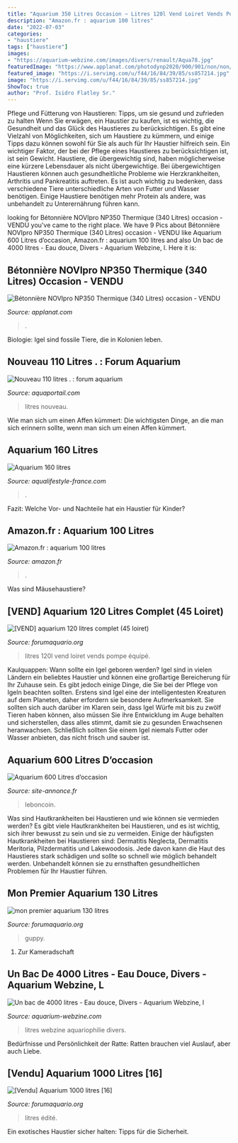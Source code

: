 ```yaml
---
title: "Aquarium 350 Litres Occasion ~ Litres 120l Vend Loiret Vends Pompe équipé"
description: "Amazon.fr : aquarium 100 litres"
date: "2022-07-03"
categories:
- "haustiere"
tags: ["haustiere"]
images:
- "https://aquarium-webzine.com/images/divers/renault/Aqua78.jpg"
featuredImage: "https://www.applanat.com/photodynp2020/900/901/non/non/14017282721179AP01_Betonniere_Novipro_350.jpg"
featured_image: "https://i.servimg.com/u/f44/16/84/39/85/ss857214.jpg"
image: "https://i.servimg.com/u/f44/16/84/39/85/ss857214.jpg"
ShowToc: true
author: "Prof. Isidro Flatley Sr."
---
```



Pflege und Fütterung von Haustieren: Tipps, um sie gesund und zufrieden zu halten
Wenn Sie erwägen, ein Haustier zu kaufen, ist es wichtig, die Gesundheit und das Glück des Haustieres zu berücksichtigen. Es gibt eine Vielzahl von Möglichkeiten, sich um Haustiere zu kümmern, und einige Tipps dazu können sowohl für Sie als auch für Ihr Haustier hilfreich sein. Ein wichtiger Faktor, der bei der Pflege eines Haustieres zu berücksichtigen ist, ist sein Gewicht. Haustiere, die übergewichtig sind, haben möglicherweise eine kürzere Lebensdauer als nicht übergewichtige. Bei übergewichtigen Haustieren können auch gesundheitliche Probleme wie Herzkrankheiten, Arthritis und Pankreatitis auftreten. Es ist auch wichtig zu bedenken, dass verschiedene Tiere unterschiedliche Arten von Futter und Wasser benötigen. Einige Haustiere benötigen mehr Protein als andere, was unbehandelt zu Unterernährung führen kann.

	

		
looking for Bétonnière NOVIpro NP350 Thermique (340 Litres) occasion - VENDU you've came to the right place. We have 9 Pics about Bétonnière NOVIpro NP350 Thermique (340 Litres) occasion - VENDU like Aquarium 600 Litres d’occasion, Amazon.fr : aquarium 100 litres and also Un bac de 4000 litres - Eau douce, Divers - Aquarium Webzine, l. Here it is:
		
    
## Bétonnière NOVIpro NP350 Thermique (340 Litres) Occasion - VENDU

<img loading=lazy src="https://www.applanat.com/photodynp2020/900/901/non/non/14017282721179AP01_Betonniere_Novipro_350.jpg" onerror="this.onerror=null;this.src='https://tse4.mm.bing.net/th?id=OIP.7x0d1MQgI0aegxoNrixMdgHaJ4&amp;pid=15.1';" alt="Bétonnière NOVIpro NP350 Thermique (340 Litres) occasion - VENDU">

_Source: applanat.com_

>. 

	

Biologie: Igel sind fossile Tiere, die in Kolonien leben.

    
## Nouveau 110 Litres . : Forum Aquarium

<img loading=lazy src="https://www.aquaportail.com/uploads/newbb/thumbs/4573_500e2350ea5c3.jpg" onerror="this.onerror=null;this.src='https://tse3.mm.bing.net/th?id=OIP.MZPXRsrmq7zuRS05N24IQwAAAA&amp;pid=15.1';" alt="Nouveau 110 litres . : forum aquarium">

_Source: aquaportail.com_

>litres nouveau. 

	

Wie man sich um einen Affen kümmert: Die wichtigsten Dinge, an die man sich erinnern sollte, wenn man sich um einen Affen kümmert.

    
## Aquarium 160 Litres

<img loading=lazy src="https://i.servimg.com/u/f44/16/84/39/85/ss857214.jpg" onerror="this.onerror=null;this.src='https://tse3.mm.bing.net/th?id=OIP.QyaGRoQsL2-wMGGCgsWelgEsDh&amp;pid=15.1';" alt="Aquarium 160 litres">

_Source: aqualifestyle-france.com_

>. 

	

Fazit: Welche Vor- und Nachteile hat ein Haustier für Kinder?

    
## Amazon.fr : Aquarium 100 Litres

<img loading=lazy src="https://images-eu.ssl-images-amazon.com/images/I/41-N0VP8CkL._AC_US327_QL65_.jpg" onerror="this.onerror=null;this.src='https://tse2.mm.bing.net/th?id=OIP.I0WzIOX6YxOicECQcfWl0QAAAA&amp;pid=15.1';" alt="Amazon.fr : aquarium 100 litres">

_Source: amazon.fr_

>. 

	

Was sind Mäusehaustiere?

    
## [VEND] Aquarium 120 Litres Complet (45 Loiret)

<img loading=lazy src="http://i20.servimg.com/u/f20/16/50/80/57/img_0316.jpg" onerror="this.onerror=null;this.src='https://tse4.mm.bing.net/th?id=OIP.SyYxQbMAWI4DDNPLyX3CIQHaFj&amp;pid=15.1';" alt="[VEND] aquarium 120 litres complet (45 loiret)">

_Source: forumaquario.org_

>litres 120l vend loiret vends pompe équipé. 

	

Kaulquappen: Wann sollte ein Igel geboren werden?
Igel sind in vielen Ländern ein beliebtes Haustier und können eine großartige Bereicherung für Ihr Zuhause sein. Es gibt jedoch einige Dinge, die Sie bei der Pflege von Igeln beachten sollten. Erstens sind Igel eine der intelligentesten Kreaturen auf dem Planeten, daher erfordern sie besondere Aufmerksamkeit. Sie sollten sich auch darüber im Klaren sein, dass Igel Würfe mit bis zu zwölf Tieren haben können, also müssen Sie ihre Entwicklung im Auge behalten und sicherstellen, dass alles stimmt, damit sie zu gesunden Erwachsenen heranwachsen. Schließlich sollten Sie einem Igel niemals Futter oder Wasser anbieten, das nicht frisch und sauber ist.

    
## Aquarium 600 Litres D’occasion

<img loading=lazy src="https://www.site-annonce.fr/sh-img/118630008_2748956605388093_6878796204545217791_o_aquarium%2B600%2Blitres.jpg" onerror="this.onerror=null;this.src='https://tse1.mm.bing.net/th?id=OIP.uYOZBVqwl7VqXwMufePI0gHaHa&amp;pid=15.1';" alt="Aquarium 600 Litres d’occasion">

_Source: site-annonce.fr_

>leboncoin. 

	

Was sind Hautkrankheiten bei Haustieren und wie können sie vermieden werden?
Es gibt viele Hautkrankheiten bei Haustieren, und es ist wichtig, sich ihrer bewusst zu sein und sie zu vermeiden. Einige der häufigsten Hautkrankheiten bei Haustieren sind: Dermatitis Neglecta, Dermatitis Meritoria, Pilzdermatitis und Lakewoodosis. Jede davon kann die Haut des Haustieres stark schädigen und sollte so schnell wie möglich behandelt werden. Unbehandelt können sie zu ernsthaften gesundheitlichen Problemen für Ihr Haustier führen.

    
## Mon Premier Aquarium 130 Litres

<img loading=lazy src="https://i.servimg.com/u/11/09/88/79/dscn0013.jpg" onerror="this.onerror=null;this.src='https://tse3.mm.bing.net/th?id=OIP.PhTenLX2ImjeWiU0-AXobQHaFj&amp;pid=15.1';" alt="mon premier aquarium 130 litres">

_Source: forumaquario.org_

>guppy. 

	

1. Zur Kameradschaft

    
## Un Bac De 4000 Litres - Eau Douce, Divers - Aquarium Webzine, L

<img loading=lazy src="https://aquarium-webzine.com/images/divers/renault/Aqua78.jpg" onerror="this.onerror=null;this.src='https://tse2.mm.bing.net/th?id=OIP.Y0p8suNyYZVCEYzrHakiAgAAAA&amp;pid=15.1';" alt="Un bac de 4000 litres - Eau douce, Divers - Aquarium Webzine, l">

_Source: aquarium-webzine.com_

>litres webzine aquariophilie divers. 

	

Bedürfnisse und Persönlichkeit der Ratte: Ratten brauchen viel Auslauf, aber auch Liebe.

    
## [Vendu] Aquarium 1000 Litres [16]

<img loading=lazy src="https://i.servimg.com/u/f58/13/85/42/17/20170510.jpg" onerror="this.onerror=null;this.src='https://tse4.mm.bing.net/th?id=OIP.nuUmT_7l6FUJLqD6MKluQQHaEL&amp;pid=15.1';" alt="[Vendu] Aquarium 1000 litres [16]">

_Source: forumaquario.org_

>litres édité. 

	

Ein exotisches Haustier sicher halten: Tipps für die Sicherheit.

